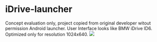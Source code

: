 # iDrive-launcher
Concept evaluation only, project copied from original developer witout permission
Android launcher. User Interface looks like BMW iDrive ID6. Optimized only for resolution 1024x640.
<img src="DSC_0273.JPG">
